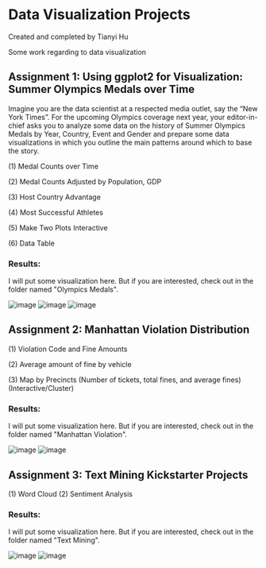 # Data Visualization Projects

Created and completed by Tianyi Hu

Some work regarding to data visualization

## Assignment 1: Using ggplot2 for Visualization: Summer Olympics Medals over Time
Imagine you are the data scientist at a respected media outlet, say the “New York Times”. For the upcoming Olympics coverage next year, your editor-in-chief asks you to analyze some data on the history of Summer Olympics Medals by Year, Country, Event and Gender and prepare some data visualizations in which you outline the main patterns around which to base the story.

(1) Medal Counts over Time

(2) Medal Counts Adjusted by Population, GDP

(3) Host Country Advantage

(4) Most Successful Athletes

(5) Make Two Plots Interactive

(6) Data Table

### Results:
I will put some visualization here. But if you are interested, check out in the folder named "Olympics Medals".

![image](https://github.com/superhutianyi/datavisualization/blob/master/Olympics%20Medals/windrose.png)
![image](https://github.com/superhutianyi/datavisualization/blob/master/Olympics%20Medals/scatter.png)
![image](https://github.com/superhutianyi/datavisualization/blob/master/Olympics%20Medals/data%20table.png)

## Assignment 2: Manhattan Violation Distribution
(1) Violation Code and Fine Amounts

(2) Average amount of fine by vehicle

(3) Map by Precincts (Number of tickets, total fines, and average fines)(Interactive/Cluster)

### Results:
I will put some visualization here. But if you are interested, check out in the folder named "Manhattan Violation".

![image](https://github.com/superhutianyi/datavisualization/blob/master/Manhattan%20Violation/map.png)
![image](https://github.com/superhutianyi/datavisualization/blob/master/Manhattan%20Violation/interactivemap1.png)

## Assignment 3: Text Mining Kickstarter Projects
(1) Word Cloud
(2) Sentiment Analysis

### Results:
I will put some visualization here. But if you are interested, check out in the folder named "Text Mining".

![image](https://github.com/superhutianyi/datavisualization/blob/master/Text%20Mining/Wordcloud.png)
![image](https://github.com/superhutianyi/datavisualization/blob/master/Text%20Mining/SentimentAnalysis.png)
